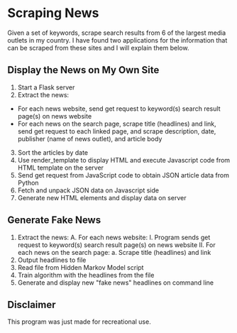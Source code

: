 # Scraping News

Given a set of keywords, scrape search results from 6 of the largest media outlets in my country.
I have found two applications for the information that can be scraped from these sites and I will explain them below.

## Display the News on My Own Site
1. Start a Flask server
2. Extract the news:
  * For each news website, send get request to keyword(s) search result page(s) on news website
  * For each news on the search page, scrape title (headlines) and link, send get request to each linked page, and scrape description, date, publisher (name of news outlet), and article body
3. Sort the articles by date
4. Use render_template to display HTML and execute Javascript code from HTML template on the server
5. Send get request from JavaScript code to obtain JSON article data from Python
6. Fetch and unpack JSON data on Javascript side
7. Generate new HTML elements and display data on server

## Generate Fake News
1. Extract the news:
    A. For each news website:
        I. Program sends get request to keyword(s) search result page(s) on news website
        II. For each news on the search page:
            a. Scrape title (headlines) and link
2. Output headlines to file
3. Read file from Hidden Markov Model script
4. Train algorithm with the headlines from the file
5. Generate and display new "fake news" headlines on command line

## Disclaimer
This program was just made for recreational use.
